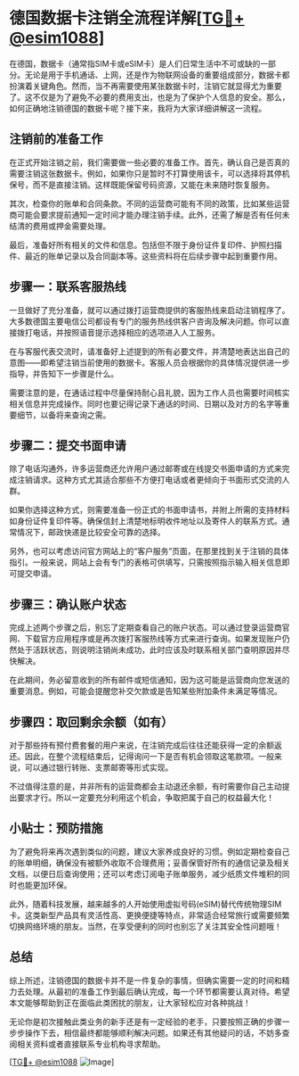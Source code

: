 # 德国数据卡注销全流程详解[[TG💪+ @esim1088](https://t.me/s/esim1088)]

在德国，数据卡（通常指SIM卡或eSIM卡）是人们日常生活中不可或缺的一部分。无论是用于手机通话、上网，还是作为物联网设备的重要组成部分，数据卡都扮演着关键角色。然而，当不再需要使用某张数据卡时，注销它就显得尤为重要了。这不仅是为了避免不必要的费用支出，也是为了保护个人信息的安全。那么，如何正确地注销德国的数据卡呢？接下来，我将为大家详细讲解这一流程。

## 注销前的准备工作

在正式开始注销之前，我们需要做一些必要的准备工作。首先，确认自己是否真的需要注销这张数据卡。例如，如果你只是暂时不打算使用该卡，可以选择将其停机保号，而不是直接注销。这样既能保留号码资源，又能在未来随时恢复服务。

其次，检查你的账单和合同条款。不同的运营商可能有不同的政策，比如某些运营商可能会要求提前通知一定时间才能办理注销手续。此外，还需了解是否有任何未结清的费用或押金需要处理。

最后，准备好所有相关的文件和信息。包括但不限于身份证件复印件、护照扫描件、最近的账单记录以及合同副本等。这些资料将在后续步骤中起到重要作用。

## 步骤一：联系客服热线

一旦做好了充分准备，就可以通过拨打运营商提供的客服热线来启动注销程序了。大多数德国主要电信公司都设有专门的服务热线供客户咨询及解决问题。你可以直接拨打电话，并按照语音提示选择相应的选项进入人工服务。

在与客服代表交流时，请准备好上述提到的所有必要文件，并清楚地表达出自己的意图——即希望注销当前使用的数据卡。客服人员会根据你的具体情况提供进一步指导，并告知下一步骤是什么。

需要注意的是，在通话过程中尽量保持耐心且礼貌，因为工作人员也需要时间核实相关信息并完成操作。同时也要记得记录下通话的时间、日期以及对方的名字等重要细节，以备将来查询之需。

## 步骤二：提交书面申请

除了电话沟通外，许多运营商还允许用户通过邮寄或在线提交书面申请的方式来完成注销请求。这种方式尤其适合那些不方便打电话或者更倾向于书面形式交流的人群。

如果你选择这种方式，则需要准备一份正式的书面申请书，并附上所需的支持材料如身份证件复印件等。确保信封上清楚地标明收件地址以及寄件人的联系方式。通常情况下，邮政快递是比较安全可靠的选择。

另外，也可以考虑访问官方网站上的“客户服务”页面，在那里找到关于注销的具体指引。一般来说，网站上会有专门的表格可供填写，只需按照指示输入相关信息即可提交申请。

## 步骤三：确认账户状态

完成上述两个步骤之后，别忘了定期查看自己的账户状态。可以通过登录运营商官网、下载官方应用程序或是再次拨打客服热线等方式来进行查询。如果发现账户仍然处于活跃状态，则说明注销尚未成功，此时应该及时联系相关部门查明原因并尽快解决。

在此期间，务必留意收到的所有邮件或短信通知，因为这可能是运营商向您发送的重要消息。例如，可能会提醒您补交欠款或是告知某些附加条件未满足等情况。

## 步骤四：取回剩余余额（如有）

对于那些持有预付费套餐的用户来说，在注销完成后往往还能获得一定的余额返还。因此，在整个流程结束后，记得询问一下是否有机会领取这笔款项。一般来说，可以通过银行转账、支票邮寄等形式实现。

不过值得注意的是，并非所有的运营商都会主动退还余额，有时需要你自己主动提出要求才行。所以一定要充分利用这个机会，争取把属于自己的权益最大化！

## 小贴士：预防措施

为了避免将来再次遇到类似的问题，建议大家养成良好的习惯。例如定期检查自己的账单明细，确保没有被额外收取不合理费用；妥善保管好所有的通信记录及相关文档，以便日后查询使用；还可以考虑订阅电子账单服务，减少纸质文件堆积的同时也能更加环保。

此外，随着科技发展，越来越多的人开始使用虚拟号码(eSIM)替代传统物理SIM卡。这类新型产品具有灵活性高、更换便捷等特点，非常适合经常旅行或需要频繁切换网络环境的朋友。当然，在享受便利的同时也别忘了关注其安全性问题哦！

## 总结

综上所述，注销德国的数据卡并不是一件复杂的事情，但确实需要一定的时间和精力去处理。从最初的准备工作到最后确认完成，每一个环节都需要认真对待。希望本文能够帮助到正在面临此类困扰的朋友，让大家轻松应对各种挑战！

无论你是初次接触此类业务的新手还是有一定经验的老手，只要按照正确的步骤一步步操作下去，相信最终都能够顺利解决问题。如果还有其他疑问的话，不妨多查阅相关资料或者直接联系专业机构寻求帮助。

[[TG💪+ @esim1088](https://t.me/s/esim1088) ![Image](https://i.postimg.cc/4NQfJmqS/Snipaste-2025-05-13-00-14-12.png)]